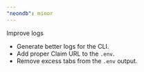 ```yaml
---
"neondb": minor
---
```


Improve logs

-   Generate better logs for the CLI.
-   Add proper Claim URL to the `.env`.
-   Remove excess tabs from the `.env` output.
